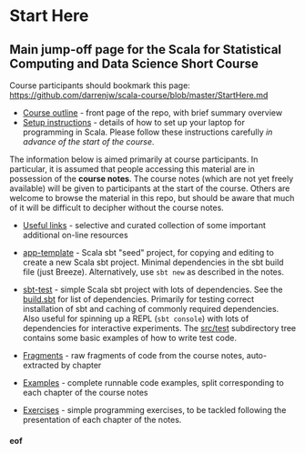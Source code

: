 # Start Here

## Main jump-off page for the Scala for Statistical Computing and Data Science Short Course

Course participants should bookmark this page: https://github.com/darrenjw/scala-course/blob/master/StartHere.md

* [Course outline](README.md) - front page of the repo, with brief summary overview
* [Setup instructions](Setup.md) - details of how to set up your laptop for programming in Scala. Please follow these instructions carefully *in advance of the start of the course*.

The information below is aimed primarily at course participants. In particular, it is assumed that people accessing this material are in possession of the **course notes**. The course notes (which are not yet freely available) will be given to participants at the start of the course. Others are welcome to browse the material in this repo, but should be aware that much of it will be difficult to decipher without the course notes.

* [Useful links](UsefulLinks.md) - selective and curated collection of some important additional on-line resources
* [app-template](app-template/) - Scala sbt "seed" project, for copying and editing to create a new Scala sbt project. Minimal dependencies in the sbt build file (just Breeze). Alternatively, use `sbt new` as described in the notes.
* [sbt-test](sbt-test/) - simple Scala sbt project with lots of dependencies. See the [build.sbt](sbt-test/build.sbt) for list of dependencies. Primarily for testing correct installation of sbt and caching of commonly required dependencies. Also useful for spinning up a REPL (`sbt console`) with lots of dependencies for interactive experiments. The [src/test](sbt-test/src/test/scala/) subdirectory tree contains some basic examples of how to write test code.

* [Fragments](fragments/Readme.md) - raw fragments of code from the course notes, auto-extracted by chapter
* [Examples](examples/) - complete runnable code examples, split corresponding to each chapter of the course notes
* [Exercises](exercises/Readme.md) - simple programming exercises, to be tackled following the presentation of each chapter of the notes.



#### eof


